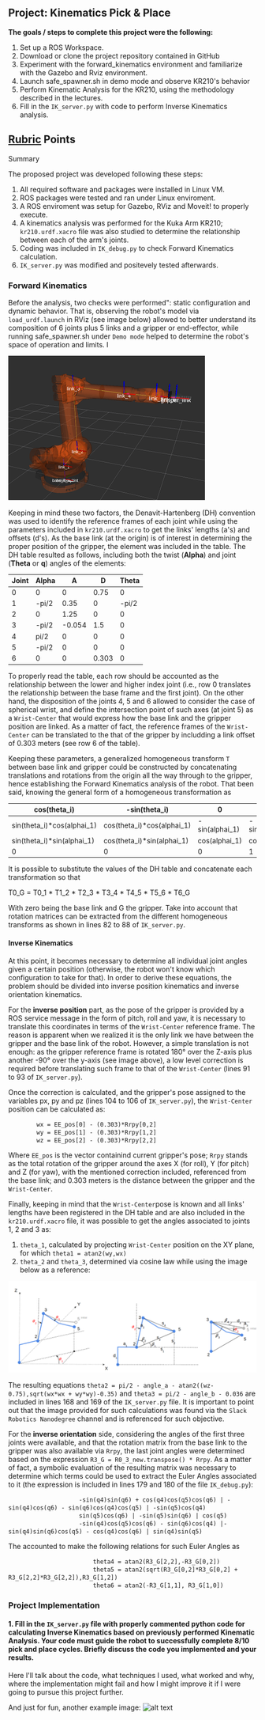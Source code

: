 ## Project: Kinematics Pick & Place

**The goals / steps to complete this project were the following:**  


1. Set up a ROS Workspace.
2. Download or clone the project repository contained in GitHub
3. Experiment with the forward_kinematics environment and familiarize with the Gazebo and Rviz environment.
4. Launch safe_spawner.sh in demo mode and observe KR210's behavior
5. Perform Kinematic Analysis for the  KR210, using the methodology described in the lectures. 
6. Fill in the `IK_server.py` with code to perform Inverse Kinematics analysis. 


[//]: # (Image References)
[image1]: ./joint_axes.png
[image2]: ./figure_theta123.png
[image3]: ./misc_images/misc3.png

## [Rubric](https://review.udacity.com/#!/rubrics/972/view) Points

Summary

The proposed project was developed following these steps:
1. All required software and packages were installed in Linux VM. 
2. ROS packages were tested and ran under Linux enviroment.
3. A ROS enviroment was setup for Gazebo, RViz and Moveit! to properly execute. 
4. A kinematics analysis was performed for the Kuka Arm KR210; `kr210.urdf.xacro` file was also studied to determine the relationship between each of the arm's joints.
5. Coding was included in `IK_debug.py` to check Forward Kinematics calculation. 
6. `IK_server.py` was modified and positevely tested afterwards. 

### Forward Kinematics
Before the analysis, two checks were performed": static configuration and dynamic behavior. That is, observing the robot's model via `load_urdf.launch` in RViz (see image below) allowed to better understand its composition of 6 joints plus 5 links and a gripper or end-effector, while running safe_spawner.sh under `Demo mode` helped to determine the robot's space of operation and limits. I

![image1]

Keeping in mind these two factors, the Denavit-Hartenberg (DH) convention was used to identify the reference frames of each joint while using the parameters included in `kr210.urdf.xacro` to get the links' lengths (a's) and offsets (d's). As the base link (at the origin) is of interest in determining the proper position of the gripper, the element was included in the table. The DH table resulted as follows, including both the twist (**Alpha**) and joint (**Theta** or **q**) angles of the elements:  

Joint|Alpha | A | D | Theta
--- | --- | --- | --- | ---
0 | 0     | 0      | 0.75 | 0
1 | -pi/2 | 0.35   | 0    | -pi/2
2 | 0     | 1.25   | 0    | 0
3 | -pi/2 | -0.054 | 1.5  | 0
4 | pi/2  | 0      | 0    | 0
5 | -pi/2 | 0      | 0    | 0
6 | 0     | 0      | 0.303| 0

To properly read the table, each row should be accounted as the relationship between the lower and higher index joint (i.e., row 0 translates the relationship between the base frame and the first joint). On the other hand, the disposition of the joints 4, 5 and 6 allowed to consider the case of spherical wrist, and define the intersection point of such axes (at joint 5) as a `Wrist-Center` that would express how the base link and the gripper position are linked. As a matter of fact, the reference frames of the `Wrist-Center` can be translated to the that of the gripper by includding a link offset of 0.303 meters (see row 6 of the table).  

Keeping these parameters, a generalized homogeneous transform `T` between base link and gripper could be constructed by concatenating translations and rotations from the origin all the way through to the gripper, hence establishing the Forward Kinematics analysis of the robot. That been said, knowing the general form of a homogeneous transformation as

cos(theta_i)| -sin(theta_i)| 0 | ai_1
--- | --- | --- | --- 
sin(theta_i)\*cos(alphai_1) | cos(theta_i)\*cos(alphai_1) |	-sin(alphai_1) |    -sin(alphai_1)\*di
sin(theta_i)\*sin(alphai_1) | cos(theta_i)\*sin(alphai_1) | cos(alphai_1) | 	cos(alphai_1)\*di
0                           |						                	0|		     		 0|			        			1

It is possible to substitute the values of the DH table and concatenate each transformation so that

T0_G = T0_1 \* T1_2 \* T2_3 \* T3_4 \* T4_5 \* T5_6 \* T6_G

With zero being the base link and G the gripper. Take into account that rotation matrices can be extracted from the different homogeneous transforms as shown in lines 82 to 88 of `IK_server.py`.   

#### Inverse Kinematics 
At this point, it becomes necessary to determine all individual joint angles given a certain position (otherwise, the robot won't know which configuration to take for that). In order to derive these equations, the problem should be divided into inverse position kinematics and inverse orientation kinematics.

For the **inverse position** part, as the pose of the gripper is provided by a ROS service message in the form of pitch, roll and yaw, it is necessary to translate this coordinates in terms of the `Wrist-Center` reference frame. The reason is apparent when we realized it is the only link we have between the gripper and the base link of the robot. However, a simple translation is not enough: as the gripper reference frame is rotated 180° over the Z-axis plus another -90° over the y-axis (see image above), a low level correction is required before translating such frame to that of the `Wrist-Center` (lines 91 to 93 of `IK_server.py`).

Once the correction is calculated, and the gripper's pose assigned to the variables px, py and pz (lines 104 to 106 of `IK_server.py`), the `Wrist-Center` position can be calculated as:

            wx = EE_pos[0] - (0.303)*Rrpy[0,2]
            wy = EE_pos[1] - (0.303)*Rrpy[1,2]
            wz = EE_pos[2] - (0.303)*Rrpy[2,2]

Where `EE_pos` is the vector containind current gripper's pose; `Rrpy` stands as the total rotation of the gripper around the axes X (for roll), Y (for pitch) and Z (for yaw), with the mentioned correction included, referenced from the base link; and 0.303 meters is the distance between the gripper and the `Wrist-Center`. 

Finally, keeping in mind that the `Wrist-Center`pose is known and all links' lengths have been registered in the DH table and are also included in the `kr210.urdf.xacro` file, it was possible to get the angles associated to joints 1, 2 and 3 as:
1. `theta_1`,  calculated by projecting `Wrist-Center` position on the XY plane, for which `theta1 = atan2(wy,wx)`
2. `theta_2` and `theta_3`, determined via cosine law while using the image below as a reference:

![image2]

The resulting equations `theta2 = pi/2 - angle_a - atan2((wz-0.75),sqrt(wx*wx + wy*wy)-0.35)` and `theta3 = pi/2 - angle_b - 0.036` are included in lines 168 and 169 of the `IK_server.py` file. It is important to point out that the image provided for such calculations was found via the `Slack Robotics Nanodegree` channel and is referenced for such objective. 

For the **inverse orientation** side, considering the angles of the first three joints were available, and that the rotation matrix from the base link to the gripper was also available via `Rrpy`, the last joint angles were determined based on the expression `R3_G = R0_3_new.transpose() * Rrpy`. As a matter of fact, a symbolic evaluation of the resulting matrix was necessary to determine which terms could be used to extract the Euler Angles associated to it (the expression is included in lines 179 and 180 of the file `IK_debug.py`):

                        -sin(q4)sin(q6) + cos(q4)cos(q5)cos(q6) | -sin(q4)cos(q6) - sin(q6)cos(q4)cos(q5) | -sin(q5)cos(q4)
                        sin(q5)cos(q6) | -sin(q5)sin(q6) | cos(q5)
                        -sin(q4)cos(q5)cos(q6) - sin(q6)cos(q4) |-sin(q4)sin(q6)cos(q5) - cos(q4)cos(q6) | sin(q4)sin(q5)

The accounted to make the following relations for such Euler Angles as

                            theta4 = atan2(R3_G[2,2],-R3_G[0,2]) 
                            theta5 = atan2(sqrt(R3_G[0,2]*R3_G[0,2] + R3_G[2,2]*R3_G[2,2]),R3_G[1,2])
                            theta6 = atan2(-R3_G[1,1], R3_G[1,0])


### Project Implementation

#### 1. Fill in the `IK_server.py` file with properly commented python code for calculating Inverse Kinematics based on previously performed Kinematic Analysis. Your code must guide the robot to successfully complete 8/10 pick and place cycles. Briefly discuss the code you implemented and your results. 


Here I'll talk about the code, what techniques I used, what worked and why, where the implementation might fail and how I might improve it if I were going to pursue this project further.  


And just for fun, another example image:
![alt text][image3]


